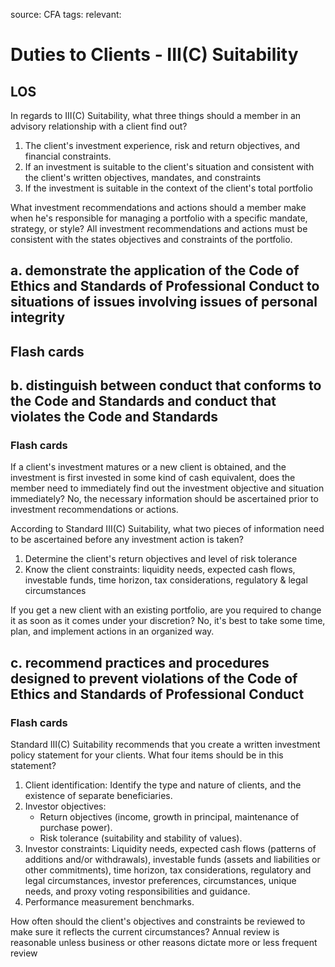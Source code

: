 source: CFA
tags: 
relevant: 

# Duties to Clients - III(C) Suitability

## LOS

In regards to III(C) Suitability, what three things should a member in an advisory relationship with a client find out?
1. The client's investment experience, risk and return objectives, and financial constraints.
2. If an investment is suitable to the client's situation and consistent with the client's written objectives, mandates, and constraints
3. If the investment is suitable in the context of the client's total portfolio

What investment recommendations and actions should a member make when he's responsible for managing a portfolio with a specific mandate, strategy, or style?
All investment recommendations and actions must be consistent with the states objectives and constraints of the portfolio.

## a. demonstrate the application of the Code of Ethics and Standards of Professional Conduct to situations of issues involving issues of personal integrity

## Flash cards


## b. distinguish between conduct that conforms to the Code and Standards and conduct that violates the Code and Standards

### Flash cards

If a client's investment matures or a new client is obtained, and the investment is first invested in some kind of cash equivalent, does the member need to immediately find out the investment objective and situation immediately?
No, the necessary information should be ascertained prior to investment recommendations or actions.

According to Standard III(C) Suitability, what two pieces of information need to be ascertained before any investment action is taken?
1. Determine the client's return objectives and level of risk tolerance
2. Know the client constraints: liquidity needs, expected cash flows, investable funds, time horizon, tax considerations, regulatory & legal circumstances

If you get a new client with an existing portfolio, are you required to change it as soon as it comes under your discretion?
No, it's best to take some time, plan, and implement actions in an organized way.


## c. recommend practices and procedures designed to prevent violations of the Code of Ethics and Standards of Professional Conduct

### Flash cards

Standard III(C) Suitability recommends that you create a written investment policy statement for your clients. What four items should be in this statement?
1. Client identification: Identify the type and nature of clients, and the existence of separate beneficiaries.
2. Investor objectives:
	- Return objectives (income, growth in principal, maintenance of purchase power).
	- Risk tolerance (suitability and stability of values).
3. Investor constraints: Liquidity needs, expected cash flows (patterns of additions and/or withdrawals), investable funds (assets and liabilities or other commitments), time horizon, tax considerations, regulatory and legal circumstances, investor preferences, circumstances, unique needs, and proxy voting responsibilities and guidance.
4. Performance measurement benchmarks.

How often should the client's objectives and constraints be reviewed to make sure it reflects the current circumstances?
Annual review is reasonable unless business or other reasons dictate more or less frequent review

